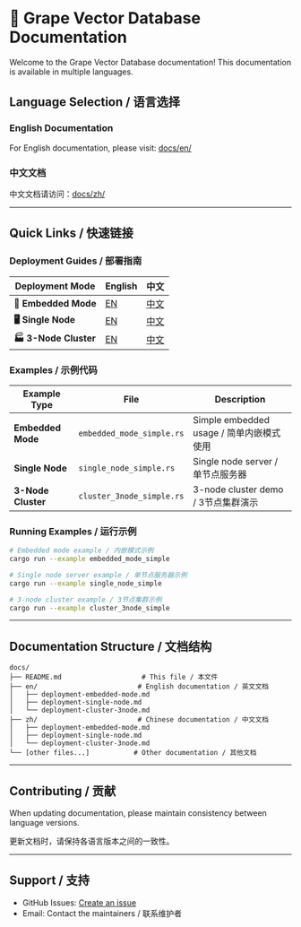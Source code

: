 # 🍇 Grape Vector Database Documentation

Welcome to the Grape Vector Database documentation! This documentation is available in multiple languages.

## Language Selection / 语言选择

### English Documentation
For English documentation, please visit: [docs/en/](./en/)

### 中文文档  
中文文档请访问：[docs/zh/](./zh/)

---

## Quick Links / 快速链接

### Deployment Guides / 部署指南

| Deployment Mode | English | 中文 |
|----------------|---------|------|
| **🔧 Embedded Mode** | [EN](./en/deployment-embedded-mode.md) | [中文](./zh/deployment-embedded-mode.md) |
| **🖥️ Single Node** | [EN](./en/deployment-single-node.md) | [中文](./zh/deployment-single-node.md) |
| **🏭 3-Node Cluster** | [EN](./en/deployment-cluster-3node.md) | [中文](./zh/deployment-cluster-3node.md) |

### Examples / 示例代码

| Example Type | File | Description |
|-------------|------|-------------|
| **Embedded Mode** | `embedded_mode_simple.rs` | Simple embedded usage / 简单内嵌模式使用 |
| **Single Node** | `single_node_simple.rs` | Single node server / 单节点服务器 |
| **3-Node Cluster** | `cluster_3node_simple.rs` | 3-node cluster demo / 3节点集群演示 |

### Running Examples / 运行示例

```bash
# Embedded mode example / 内嵌模式示例
cargo run --example embedded_mode_simple

# Single node server example / 单节点服务器示例  
cargo run --example single_node_simple

# 3-node cluster example / 3节点集群示例
cargo run --example cluster_3node_simple
```

---

## Documentation Structure / 文档结构

```
docs/
├── README.md                    # This file / 本文件
├── en/                         # English documentation / 英文文档
│   ├── deployment-embedded-mode.md
│   ├── deployment-single-node.md
│   └── deployment-cluster-3node.md
├── zh/                         # Chinese documentation / 中文文档
│   ├── deployment-embedded-mode.md
│   ├── deployment-single-node.md
│   └── deployment-cluster-3node.md
└── [other files...]           # Other documentation / 其他文档
```

---

## Contributing / 贡献

When updating documentation, please maintain consistency between language versions.

更新文档时，请保持各语言版本之间的一致性。

---

## Support / 支持

- GitHub Issues: [Create an issue](https://github.com/putao520/grape-vector-db/issues)
- Email: Contact the maintainers / 联系维护者